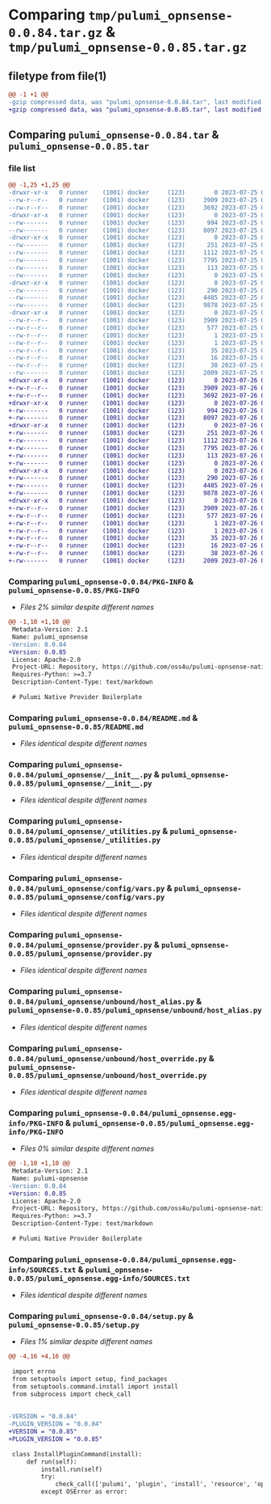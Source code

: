 # Comparing `tmp/pulumi_opnsense-0.0.84.tar.gz` & `tmp/pulumi_opnsense-0.0.85.tar.gz`

## filetype from file(1)

```diff
@@ -1 +1 @@
-gzip compressed data, was "pulumi_opnsense-0.0.84.tar", last modified: Tue Jul 25 08:56:13 2023, max compression
+gzip compressed data, was "pulumi_opnsense-0.0.85.tar", last modified: Wed Jul 26 05:56:27 2023, max compression
```

## Comparing `pulumi_opnsense-0.0.84.tar` & `pulumi_opnsense-0.0.85.tar`

### file list

```diff
@@ -1,25 +1,25 @@
-drwxr-xr-x   0 runner    (1001) docker     (123)        0 2023-07-25 08:56:13.177800 pulumi_opnsense-0.0.84/
--rw-r--r--   0 runner    (1001) docker     (123)     3909 2023-07-25 08:56:13.177800 pulumi_opnsense-0.0.84/PKG-INFO
--rw-r--r--   0 runner    (1001) docker     (123)     3692 2023-07-25 08:56:12.000000 pulumi_opnsense-0.0.84/README.md
-drwxr-xr-x   0 runner    (1001) docker     (123)        0 2023-07-25 08:56:13.173800 pulumi_opnsense-0.0.84/pulumi_opnsense/
--rw-------   0 runner    (1001) docker     (123)      994 2023-07-25 08:56:12.000000 pulumi_opnsense-0.0.84/pulumi_opnsense/__init__.py
--rw-------   0 runner    (1001) docker     (123)     8097 2023-07-25 08:56:12.000000 pulumi_opnsense-0.0.84/pulumi_opnsense/_utilities.py
-drwxr-xr-x   0 runner    (1001) docker     (123)        0 2023-07-25 08:56:13.177800 pulumi_opnsense-0.0.84/pulumi_opnsense/config/
--rw-------   0 runner    (1001) docker     (123)      251 2023-07-25 08:56:12.000000 pulumi_opnsense-0.0.84/pulumi_opnsense/config/__init__.py
--rw-------   0 runner    (1001) docker     (123)     1112 2023-07-25 08:56:12.000000 pulumi_opnsense-0.0.84/pulumi_opnsense/config/vars.py
--rw-------   0 runner    (1001) docker     (123)     7795 2023-07-25 08:56:12.000000 pulumi_opnsense-0.0.84/pulumi_opnsense/provider.py
--rw-------   0 runner    (1001) docker     (123)      113 2023-07-25 08:56:12.000000 pulumi_opnsense-0.0.84/pulumi_opnsense/pulumi-plugin.json
--rw-------   0 runner    (1001) docker     (123)        0 2023-07-25 08:56:12.000000 pulumi_opnsense-0.0.84/pulumi_opnsense/py.typed
-drwxr-xr-x   0 runner    (1001) docker     (123)        0 2023-07-25 08:56:13.177800 pulumi_opnsense-0.0.84/pulumi_opnsense/unbound/
--rw-------   0 runner    (1001) docker     (123)      290 2023-07-25 08:56:12.000000 pulumi_opnsense-0.0.84/pulumi_opnsense/unbound/__init__.py
--rw-------   0 runner    (1001) docker     (123)     4485 2023-07-25 08:56:12.000000 pulumi_opnsense-0.0.84/pulumi_opnsense/unbound/host_alias.py
--rw-------   0 runner    (1001) docker     (123)     9878 2023-07-25 08:56:12.000000 pulumi_opnsense-0.0.84/pulumi_opnsense/unbound/host_override.py
-drwxr-xr-x   0 runner    (1001) docker     (123)        0 2023-07-25 08:56:13.177800 pulumi_opnsense-0.0.84/pulumi_opnsense.egg-info/
--rw-r--r--   0 runner    (1001) docker     (123)     3909 2023-07-25 08:56:13.000000 pulumi_opnsense-0.0.84/pulumi_opnsense.egg-info/PKG-INFO
--rw-r--r--   0 runner    (1001) docker     (123)      577 2023-07-25 08:56:13.000000 pulumi_opnsense-0.0.84/pulumi_opnsense.egg-info/SOURCES.txt
--rw-r--r--   0 runner    (1001) docker     (123)        1 2023-07-25 08:56:13.000000 pulumi_opnsense-0.0.84/pulumi_opnsense.egg-info/dependency_links.txt
--rw-r--r--   0 runner    (1001) docker     (123)        1 2023-07-25 08:56:13.000000 pulumi_opnsense-0.0.84/pulumi_opnsense.egg-info/not-zip-safe
--rw-r--r--   0 runner    (1001) docker     (123)       35 2023-07-25 08:56:13.000000 pulumi_opnsense-0.0.84/pulumi_opnsense.egg-info/requires.txt
--rw-r--r--   0 runner    (1001) docker     (123)       16 2023-07-25 08:56:13.000000 pulumi_opnsense-0.0.84/pulumi_opnsense.egg-info/top_level.txt
--rw-r--r--   0 runner    (1001) docker     (123)       38 2023-07-25 08:56:13.177800 pulumi_opnsense-0.0.84/setup.cfg
--rw-------   0 runner    (1001) docker     (123)     2009 2023-07-25 08:56:12.000000 pulumi_opnsense-0.0.84/setup.py
+drwxr-xr-x   0 runner    (1001) docker     (123)        0 2023-07-26 05:56:27.214635 pulumi_opnsense-0.0.85/
+-rw-r--r--   0 runner    (1001) docker     (123)     3909 2023-07-26 05:56:27.214635 pulumi_opnsense-0.0.85/PKG-INFO
+-rw-r--r--   0 runner    (1001) docker     (123)     3692 2023-07-26 05:56:25.000000 pulumi_opnsense-0.0.85/README.md
+drwxr-xr-x   0 runner    (1001) docker     (123)        0 2023-07-26 05:56:27.214635 pulumi_opnsense-0.0.85/pulumi_opnsense/
+-rw-------   0 runner    (1001) docker     (123)      994 2023-07-26 05:56:25.000000 pulumi_opnsense-0.0.85/pulumi_opnsense/__init__.py
+-rw-------   0 runner    (1001) docker     (123)     8097 2023-07-26 05:56:25.000000 pulumi_opnsense-0.0.85/pulumi_opnsense/_utilities.py
+drwxr-xr-x   0 runner    (1001) docker     (123)        0 2023-07-26 05:56:27.214635 pulumi_opnsense-0.0.85/pulumi_opnsense/config/
+-rw-------   0 runner    (1001) docker     (123)      251 2023-07-26 05:56:25.000000 pulumi_opnsense-0.0.85/pulumi_opnsense/config/__init__.py
+-rw-------   0 runner    (1001) docker     (123)     1112 2023-07-26 05:56:25.000000 pulumi_opnsense-0.0.85/pulumi_opnsense/config/vars.py
+-rw-------   0 runner    (1001) docker     (123)     7795 2023-07-26 05:56:25.000000 pulumi_opnsense-0.0.85/pulumi_opnsense/provider.py
+-rw-------   0 runner    (1001) docker     (123)      113 2023-07-26 05:56:25.000000 pulumi_opnsense-0.0.85/pulumi_opnsense/pulumi-plugin.json
+-rw-------   0 runner    (1001) docker     (123)        0 2023-07-26 05:56:25.000000 pulumi_opnsense-0.0.85/pulumi_opnsense/py.typed
+drwxr-xr-x   0 runner    (1001) docker     (123)        0 2023-07-26 05:56:27.214635 pulumi_opnsense-0.0.85/pulumi_opnsense/unbound/
+-rw-------   0 runner    (1001) docker     (123)      290 2023-07-26 05:56:25.000000 pulumi_opnsense-0.0.85/pulumi_opnsense/unbound/__init__.py
+-rw-------   0 runner    (1001) docker     (123)     4485 2023-07-26 05:56:25.000000 pulumi_opnsense-0.0.85/pulumi_opnsense/unbound/host_alias.py
+-rw-------   0 runner    (1001) docker     (123)     9878 2023-07-26 05:56:25.000000 pulumi_opnsense-0.0.85/pulumi_opnsense/unbound/host_override.py
+drwxr-xr-x   0 runner    (1001) docker     (123)        0 2023-07-26 05:56:27.214635 pulumi_opnsense-0.0.85/pulumi_opnsense.egg-info/
+-rw-r--r--   0 runner    (1001) docker     (123)     3909 2023-07-26 05:56:26.000000 pulumi_opnsense-0.0.85/pulumi_opnsense.egg-info/PKG-INFO
+-rw-r--r--   0 runner    (1001) docker     (123)      577 2023-07-26 05:56:26.000000 pulumi_opnsense-0.0.85/pulumi_opnsense.egg-info/SOURCES.txt
+-rw-r--r--   0 runner    (1001) docker     (123)        1 2023-07-26 05:56:26.000000 pulumi_opnsense-0.0.85/pulumi_opnsense.egg-info/dependency_links.txt
+-rw-r--r--   0 runner    (1001) docker     (123)        1 2023-07-26 05:56:26.000000 pulumi_opnsense-0.0.85/pulumi_opnsense.egg-info/not-zip-safe
+-rw-r--r--   0 runner    (1001) docker     (123)       35 2023-07-26 05:56:26.000000 pulumi_opnsense-0.0.85/pulumi_opnsense.egg-info/requires.txt
+-rw-r--r--   0 runner    (1001) docker     (123)       16 2023-07-26 05:56:26.000000 pulumi_opnsense-0.0.85/pulumi_opnsense.egg-info/top_level.txt
+-rw-r--r--   0 runner    (1001) docker     (123)       38 2023-07-26 05:56:27.214635 pulumi_opnsense-0.0.85/setup.cfg
+-rw-------   0 runner    (1001) docker     (123)     2009 2023-07-26 05:56:25.000000 pulumi_opnsense-0.0.85/setup.py
```

### Comparing `pulumi_opnsense-0.0.84/PKG-INFO` & `pulumi_opnsense-0.0.85/PKG-INFO`

 * *Files 2% similar despite different names*

```diff
@@ -1,10 +1,10 @@
 Metadata-Version: 2.1
 Name: pulumi_opnsense
-Version: 0.0.84
+Version: 0.0.85
 License: Apache-2.0
 Project-URL: Repository, https://github.com/oss4u/pulumi-opnsense-native
 Requires-Python: >=3.7
 Description-Content-Type: text/markdown
 
 # Pulumi Native Provider Boilerplate
```

### Comparing `pulumi_opnsense-0.0.84/README.md` & `pulumi_opnsense-0.0.85/README.md`

 * *Files identical despite different names*

### Comparing `pulumi_opnsense-0.0.84/pulumi_opnsense/__init__.py` & `pulumi_opnsense-0.0.85/pulumi_opnsense/__init__.py`

 * *Files identical despite different names*

### Comparing `pulumi_opnsense-0.0.84/pulumi_opnsense/_utilities.py` & `pulumi_opnsense-0.0.85/pulumi_opnsense/_utilities.py`

 * *Files identical despite different names*

### Comparing `pulumi_opnsense-0.0.84/pulumi_opnsense/config/vars.py` & `pulumi_opnsense-0.0.85/pulumi_opnsense/config/vars.py`

 * *Files identical despite different names*

### Comparing `pulumi_opnsense-0.0.84/pulumi_opnsense/provider.py` & `pulumi_opnsense-0.0.85/pulumi_opnsense/provider.py`

 * *Files identical despite different names*

### Comparing `pulumi_opnsense-0.0.84/pulumi_opnsense/unbound/host_alias.py` & `pulumi_opnsense-0.0.85/pulumi_opnsense/unbound/host_alias.py`

 * *Files identical despite different names*

### Comparing `pulumi_opnsense-0.0.84/pulumi_opnsense/unbound/host_override.py` & `pulumi_opnsense-0.0.85/pulumi_opnsense/unbound/host_override.py`

 * *Files identical despite different names*

### Comparing `pulumi_opnsense-0.0.84/pulumi_opnsense.egg-info/PKG-INFO` & `pulumi_opnsense-0.0.85/pulumi_opnsense.egg-info/PKG-INFO`

 * *Files 0% similar despite different names*

```diff
@@ -1,10 +1,10 @@
 Metadata-Version: 2.1
 Name: pulumi-opnsense
-Version: 0.0.84
+Version: 0.0.85
 License: Apache-2.0
 Project-URL: Repository, https://github.com/oss4u/pulumi-opnsense-native
 Requires-Python: >=3.7
 Description-Content-Type: text/markdown
 
 # Pulumi Native Provider Boilerplate
```

### Comparing `pulumi_opnsense-0.0.84/pulumi_opnsense.egg-info/SOURCES.txt` & `pulumi_opnsense-0.0.85/pulumi_opnsense.egg-info/SOURCES.txt`

 * *Files identical despite different names*

### Comparing `pulumi_opnsense-0.0.84/setup.py` & `pulumi_opnsense-0.0.85/setup.py`

 * *Files 1% similar despite different names*

```diff
@@ -4,16 +4,16 @@
 
 import errno
 from setuptools import setup, find_packages
 from setuptools.command.install import install
 from subprocess import check_call
 
 
-VERSION = "0.0.84"
-PLUGIN_VERSION = "0.0.84"
+VERSION = "0.0.85"
+PLUGIN_VERSION = "0.0.85"
 
 class InstallPluginCommand(install):
     def run(self):
         install.run(self)
         try:
             check_call(['pulumi', 'plugin', 'install', 'resource', 'opnsense', PLUGIN_VERSION, '--server', 'github://api.github.com/oss4u/pulumi-opnsense-native'])
         except OSError as error:
```


